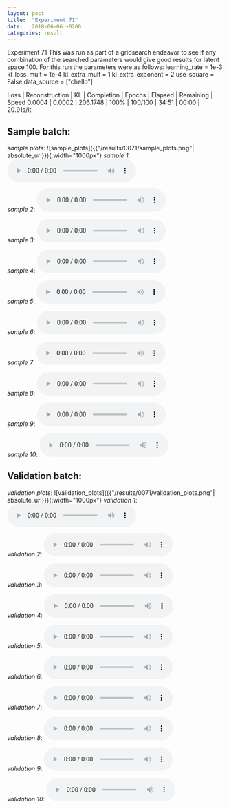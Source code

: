 ```yaml
---
layout: post
title:  "Experiment 71"
date:   2018-06-06 +0200
categories: result
---
```

Experiment 71
This was run as part of a gridsearch endeavor to see if any combination of the searched parameters would give good results for latent space 100.
For this run the parameters were as follows:
learning_rate = 1e-3
kl_loss_mult = 1e-4
kl_extra_mult = 1
kl_extra_exponent = 2
use_square = False
data_source = ["chello"]

Loss | Reconstruction | KL | Completion | Epochs | Elapsed | Remaining | Speed
0.0004 | 0.0002 | 206.1748 | 100% | 100/100 | 34:51 | 00:00 | 20.91s/it



## **Sample batch**:
_sample plots_:
![sample_plots]({{"/results/0071/sample_plots.png"| absolute_url}}){:width="1000px"}
_sample 1_:
<audio src="/ResultsOverview/results/0071/sample_1.wav" controls preload></audio>

_sample 2_:
<audio src="/ResultsOverview/results/0071/sample_2.wav" controls preload></audio>

_sample 3_:
<audio src="/ResultsOverview/results/0071/sample_3.wav" controls preload></audio>

_sample 4_:
<audio src="/ResultsOverview/results/0071/sample_4.wav" controls preload></audio>

_sample 5_:
<audio src="/ResultsOverview/results/0071/sample_5.wav" controls preload></audio>

_sample 6_:
<audio src="/ResultsOverview/results/0071/sample_6.wav" controls preload></audio>

_sample 7_:
<audio src="/ResultsOverview/results/0071/sample_7.wav" controls preload></audio>

_sample 8_:
<audio src="/ResultsOverview/results/0071/sample_8.wav" controls preload></audio>

_sample 9_:
<audio src="/ResultsOverview/results/0071/sample_9.wav" controls preload></audio>

_sample 10_:
<audio src="/ResultsOverview/results/0071/sample_10.wav" controls preload></audio>

## **Validation batch**:
_validation plots_:
![validation_plots]({{"/results/0071/validation_plots.png"| absolute_url}}){:width="1000px"}
_validation 1_:
<audio src="/ResultsOverview/results/0071/validation_1.wav" controls preload></audio>

_validation 2_:
<audio src="/ResultsOverview/results/0071/validation_2.wav" controls preload></audio>

_validation 3_:
<audio src="/ResultsOverview/results/0071/validation_3.wav" controls preload></audio>

_validation 4_:
<audio src="/ResultsOverview/results/0071/validation_4.wav" controls preload></audio>

_validation 5_:
<audio src="/ResultsOverview/results/0071/validation_5.wav" controls preload></audio>

_validation 6_:
<audio src="/ResultsOverview/results/0071/validation_6.wav" controls preload></audio>

_validation 7_:
<audio src="/ResultsOverview/results/0071/validation_7.wav" controls preload></audio>

_validation 8_:
<audio src="/ResultsOverview/results/0071/validation_8.wav" controls preload></audio>

_validation 9_:
<audio src="/ResultsOverview/results/0071/validation_9.wav" controls preload></audio>

_validation 10_:
<audio src="/ResultsOverview/results/0071/validation_10.wav" controls preload></audio>
